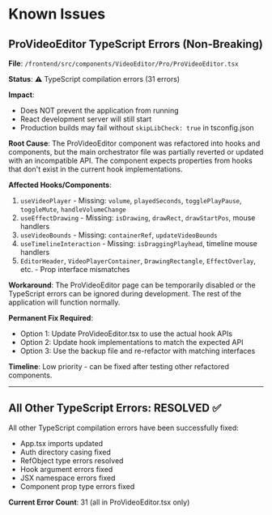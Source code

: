 # Known Issues

## ProVideoEditor TypeScript Errors (Non-Breaking)

**File**: `/frontend/src/components/VideoEditor/Pro/ProVideoEditor.tsx`

**Status**: ⚠️ TypeScript compilation errors (31 errors)

**Impact**:
- Does NOT prevent the application from running
- React development server will still start
- Production builds may fail without `skipLibCheck: true` in tsconfig.json

**Root Cause**:
The ProVideoEditor component was refactored into hooks and components, but the main orchestrator file was partially reverted or updated with an incompatible API. The component expects properties from hooks that don't exist in the current hook implementations.

**Affected Hooks/Components**:
1. `useVideoPlayer` - Missing: `volume`, `playedSeconds`, `togglePlayPause`, `toggleMute`, `handleVolumeChange`
2. `useEffectDrawing` - Missing: `isDrawing`, `drawRect`, `drawStartPos`, mouse handlers
3. `useVideoBounds` - Missing: `containerRef`, `updateVideoBounds`
4. `useTimelineInteraction` - Missing: `isDraggingPlayhead`, timeline mouse handlers
5. `EditorHeader`, `VideoPlayerContainer`, `DrawingRectangle`, `EffectOverlay`, etc. - Prop interface mismatches

**Workaround**:
The ProVideoEditor page can be temporarily disabled or the TypeScript errors can be ignored during development. The rest of the application will function normally.

**Permanent Fix Required**:
- Option 1: Update ProVideoEditor.tsx to use the actual hook APIs
- Option 2: Update hook implementations to match the expected API
- Option 3: Use the backup file and re-refactor with matching interfaces

**Timeline**: Low priority - can be fixed after testing other refactored components.

---

## All Other TypeScript Errors: RESOLVED ✅

All other TypeScript compilation errors have been successfully fixed:
- App.tsx imports updated
- Auth directory casing fixed
- RefObject type errors resolved
- Hook argument errors fixed
- JSX namespace errors fixed
- Component prop type errors fixed

**Current Error Count**: 31 (all in ProVideoEditor.tsx only)
